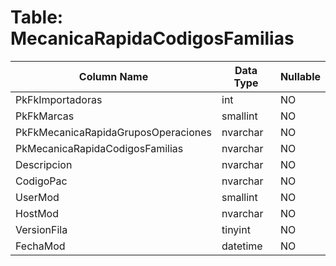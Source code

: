 # Table: MecanicaRapidaCodigosFamilias

| Column Name | Data Type | Nullable |
|-------------|-----------|----------|
| PkFkImportadoras | int | NO |
| PkFkMarcas | smallint | NO |
| PkFkMecanicaRapidaGruposOperaciones | nvarchar | NO |
| PkMecanicaRapidaCodigosFamilias | nvarchar | NO |
| Descripcion | nvarchar | NO |
| CodigoPac | nvarchar | NO |
| UserMod | smallint | NO |
| HostMod | nvarchar | NO |
| VersionFila | tinyint | NO |
| FechaMod | datetime | NO |
